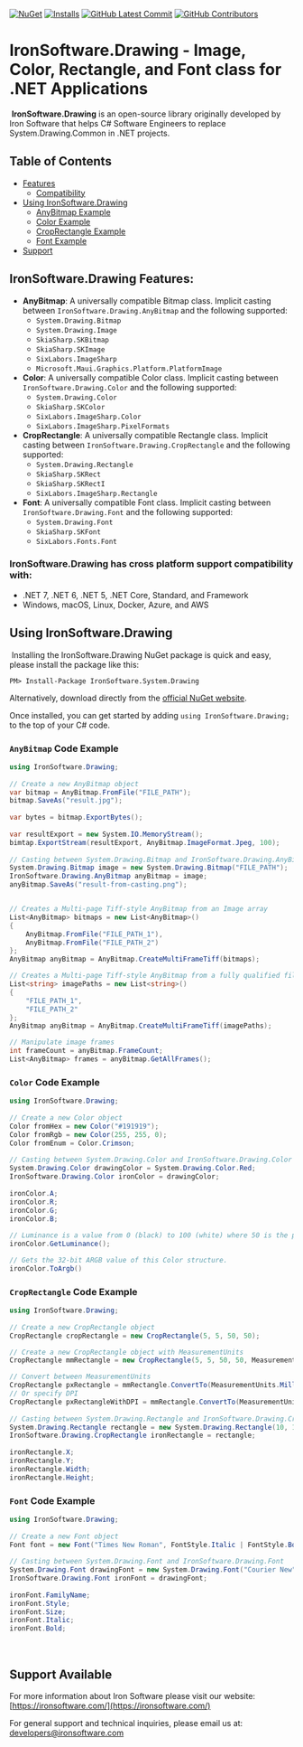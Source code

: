 [![NuGet](https://img.shields.io/nuget/v/IronSoftware.System.Drawing?color=informational&label=latest&logo=nuget)](https://www.nuget.org/packages/IronSoftware.System.Drawing/) [![Installs](https://img.shields.io/nuget/dt/IronSoftware.System.Drawing?color=informational&label=installs&logo=nuget)](https://www.nuget.org/packages/IronSoftware.System.Drawing/) [![GitHub Latest Commit](https://img.shields.io/github/last-commit/iron-software/IronSoftware.Drawing.Common?color=informational&logo=github)](https://github.com/iron-software/IronSoftware.Drawing.Common) [![GitHub Contributors](https://img.shields.io/github/contributors/iron-software/IronSoftware.Drawing.Common?color=informational&logo=github)](https://github.com/iron-software/IronSoftware.Drawing.Common)
# IronSoftware.Drawing - Image, Color, Rectangle, and Font class for .NET Applications
​
**IronSoftware.Drawing** is an open-source library originally developed by Iron Software that helps C# Software Engineers to replace System.Drawing.Common in .NET projects.
​
## Table of Contents

- [Features](#ironsoftwaredrawing-features)
  - [Compatibility](#ironsoftwaredrawing-has-cross-platform-support-compatibility-with)
- [Using IronSoftware.Drawing](#using-ironsoftwaredrawing)
  - [AnyBitmap Example](#anybitmap-code-example)
  - [Color Example](#color-code-example)
  - [CropRectangle Example](#croprectangle-code-example)
  - [Font Example](#font-code-example)
- [Support](#support-available)

## IronSoftware.Drawing Features:
- **AnyBitmap**: A universally compatible Bitmap class. Implicit casting between `IronSoftware.Drawing.AnyBitmap` and the following supported:
  - `System.Drawing.Bitmap`
  - `System.Drawing.Image`
  - `SkiaSharp.SKBitmap`
  - `SkiaSharp.SKImage`
  - `SixLabors.ImageSharp`
  - `Microsoft.Maui.Graphics.Platform.PlatformImage`
- **Color**: A universally compatible Color class. Implicit casting between `IronSoftware.Drawing.Color` and the following supported:
  - `System.Drawing.Color`
  - `SkiaSharp.SKColor`
  - `SixLabors.ImageSharp.Color`
  - `SixLabors.ImageSharp.PixelFormats`
- **CropRectangle**: A universally compatible Rectangle class. Implicit casting between `IronSoftware.Drawing.CropRectangle` and the following supported:
  - `System.Drawing.Rectangle`
  - `SkiaSharp.SKRect`
  - `SkiaSharp.SKRectI`
  - `SixLabors.ImageSharp.Rectangle`
- **Font**: A universally compatible Font class. Implicit casting between `IronSoftware.Drawing.Font` and the following supported:
  - `System.Drawing.Font`
  - `SkiaSharp.SKFont`
  - `SixLabors.Fonts.Font`
​
### IronSoftware.Drawing has cross platform support compatibility with:
- .NET 7, .NET 6, .NET 5, .NET Core, Standard, and Framework
- Windows, macOS, Linux, Docker, Azure, and AWS
​
## Using IronSoftware.Drawing
​
Installing the IronSoftware.Drawing NuGet package is quick and easy, please install the package like this:
```
PM> Install-Package IronSoftware.System.Drawing
```
Alternatively, download directly from the [official NuGet website](https://www.nuget.org/packages/IronSoftware.System.Drawing).


Once installed, you can get started by adding `using IronSoftware.Drawing;` to the top of your C# code.
### `AnyBitmap` Code Example
```csharp
using IronSoftware.Drawing;
​
// Create a new AnyBitmap object
var bitmap = AnyBitmap.FromFile("FILE_PATH");
bitmap.SaveAs("result.jpg");
​
var bytes = bitmap.ExportBytes();
​
var resultExport = new System.IO.MemoryStream();
bimtap.ExportStream(resultExport, AnyBitmap.ImageFormat.Jpeg, 100);
​
// Casting between System.Drawing.Bitmap and IronSoftware.Drawing.AnyBitmap
System.Drawing.Bitmap image = new System.Drawing.Bitmap("FILE_PATH");
IronSoftware.Drawing.AnyBitmap anyBitmap = image;
anyBitmap.SaveAs("result-from-casting.png");


// Creates a Multi-page Tiff-style AnyBitmap from an Image array
List<AnyBitmap> bitmaps = new List<AnyBitmap>()
{
    AnyBitmap.FromFile("FILE_PATH_1"),
    AnyBitmap.FromFile("FILE_PATH_2")
};
AnyBitmap anyBitmap = AnyBitmap.CreateMultiFrameTiff(bitmaps);

// Creates a Multi-page Tiff-style AnyBitmap from a fully qualified file path array
List<string> imagePaths = new List<string>()
{
    "FILE_PATH_1",
    "FILE_PATH_2"
};
AnyBitmap anyBitmap = AnyBitmap.CreateMultiFrameTiff(imagePaths);

// Manipulate image frames
int frameCount = anyBitmap.FrameCount;
List<AnyBitmap> frames = anyBitmap.GetAllFrames();
```
### `Color` Code Example
```csharp
using IronSoftware.Drawing;
​
// Create a new Color object
Color fromHex = new Color("#191919");
Color fromRgb = new Color(255, 255, 0);
Color fromEnum = Color.Crimson;
​
// Casting between System.Drawing.Color and IronSoftware.Drawing.Color
System.Drawing.Color drawingColor = System.Drawing.Color.Red;
IronSoftware.Drawing.Color ironColor = drawingColor;
​
ironColor.A;
ironColor.R;
ironColor.G;
ironColor.B;
​
// Luminance is a value from 0 (black) to 100 (white) where 50 is the perceptual "middle grey"
ironColor.GetLuminance();

// Gets the 32-bit ARGB value of this Color structure.
ironColor.ToArgb()
```
### `CropRectangle` Code Example
```csharp
using IronSoftware.Drawing;
​
// Create a new CropRectangle object
CropRectangle cropRectangle = new CropRectangle(5, 5, 50, 50);

// Create a new CropRectangle object with MeasurementUnits
CropRectangle mmRectangle = new CropRectangle(5, 5, 50, 50, MeasurementUnits.Millimeters);

// Convert between MeasurementUnits
CropRectangle pxRectangle = mmRectangle.ConvertTo(MeasurementUnits.Millimeters);
// Or specify DPI
CropRectangle pxRectangleWithDPI = mmRectangle.ConvertTo(MeasurementUnits.Millimeters, 200);
​
// Casting between System.Drawing.Rectangle and IronSoftware.Drawing.CropRectangle
System.Drawing.Rectangle rectangle = new System.Drawing.Rectangle(10, 10, 150, 150);
IronSoftware.Drawing.CropRectangle ironRectangle = rectangle;
​
ironRectangle.X;
ironRectangle.Y;
ironRectangle.Width;
ironRectangle.Height;
```
### `Font` Code Example
```csharp
using IronSoftware.Drawing;
​
// Create a new Font object
Font font = new Font("Times New Roman", FontStyle.Italic | FontStyle.Bold, 30);
​
// Casting between System.Drawing.Font and IronSoftware.Drawing.Font
System.Drawing.Font drawingFont = new System.Drawing.Font("Courier New", 30);
IronSoftware.Drawing.Font ironFont = drawingFont;
​
ironFont.FamilyName;
ironFont.Style;
ironFont.Size;
ironFont.Italic;
ironFont.Bold;
```
​
## Support Available

For more information about Iron Software please visit our website: [https://ironsoftware.com/](https://ironsoftware.com/)

For general support and technical inquiries, please email us at: developers@ironsoftware.com
